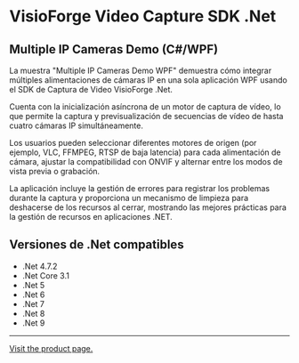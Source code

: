 ﻿# VisioForge Video Capture SDK .Net

## Multiple IP Cameras Demo (C#/WPF)

La muestra "Multiple IP Cameras Demo WPF" demuestra cómo integrar múltiples alimentaciones de cámaras IP en una sola aplicación WPF usando el SDK de Captura de Video VisioForge .Net.

Cuenta con la inicialización asíncrona de un motor de captura de vídeo, lo que permite la captura y previsualización de secuencias de vídeo de hasta cuatro cámaras IP simultáneamente.

Los usuarios pueden seleccionar diferentes motores de origen (por ejemplo, VLC, FFMPEG, RTSP de baja latencia) para cada alimentación de cámara, ajustar la compatibilidad con ONVIF y alternar entre los modos de vista previa o grabación.

La aplicación incluye la gestión de errores para registrar los problemas durante la captura y proporciona un mecanismo de limpieza para deshacerse de los recursos al cerrar, mostrando las mejores prácticas para la gestión de recursos en aplicaciones .NET.

## Versiones de .Net compatibles

* .Net 4.7.2
* .Net Core 3.1
* .Net 5
* .Net 6
* .Net 7
* .Net 8
* .Net 9

---

[Visit the product page.](https://www.visioforge.com/video-capture-sdk-net)

